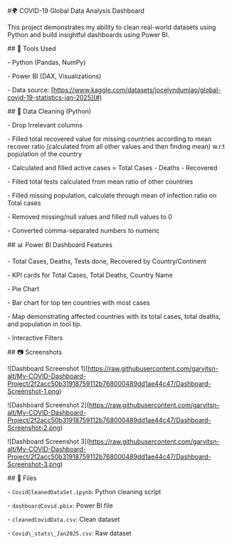 \#🌍 COVID-19 Global Data Analysis Dashboard



This project demonstrates my ability to clean real-world datasets using Python and build insightful dashboards using Power BI.



\## 🚀 Tools Used

\- Python (Pandas, NumPy)

\- Power BI (DAX, Visualizations)

\- Data source: \[https://www.kaggle.com/datasets/jocelyndumlao/global-covid-19-statistics-jan-2025](#)



\## 🧹 Data Cleaning (Python)

\- Drop Irrelevant columns

\- Filled total recovered value for missing countries according to mean recover ratio (calculated from all other values and then finding mean) w.r.t population of the country

\- Calculated and filled active cases = Total Cases - Deaths - Recovered

\- Filled total tests calculated from mean ratio of other countries

\- Filled missing population, calculate through mean of infection ratio on Total cases

\- Removed missing/null values and filled null values to 0

\- Converted comma-separated numbers to numeric





\## 📊 Power BI Dashboard Features

\- Total Cases, Deaths, Tests done, Recovered by Country/Continent

\- KPI cards for Total Cases, Total Deaths, Country Name

\- Pie Chart

\- Bar chart for top ten countries with most cases

\- Map demonstrating affected countries with its total cases, total deaths, and population in tool tip.

\- Interactive Filters



\## 📷 Screenshots

!\[Dashboard Screenshot 1](https://raw.githubusercontent.com/garvitsn-alt/My-COVID-Dashboard-Project/2f2acc50b31918759112b768000489dd1ae44c47/Dashboard-Screenshot-1.png)

!\[Dashboard Screenshot 2](https://raw.githubusercontent.com/garvitsn-alt/My-COVID-Dashboard-Project/2f2acc50b31918759112b768000489dd1ae44c47/Dashboard-Screenshot-2.png)

!\[Dashboard Screenshot 3](https://raw.githubusercontent.com/garvitsn-alt/My-COVID-Dashboard-Project/2f2acc50b31918759112b768000489dd1ae44c47/Dashboard-Screenshot-3.png)



\## 📁 Files

\- `CovidCleanedDataSet.ipynb`: Python cleaning script

\- `dashboardCovid.pbix`: Power BI file

\- `cleanedCovidData.csv`: Clean dataset

\- `Covid\_stats\_Jan2025.csv`: Raw dataset



